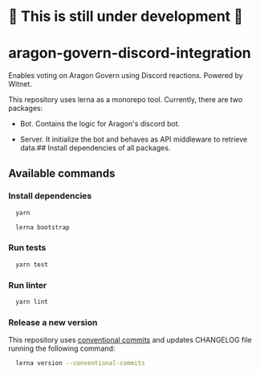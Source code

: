 # :wrench: This is still under development :wrench:

# aragon-govern-discord-integration

Enables voting on Aragon Govern using Discord reactions. Powered by Witnet.

This repository uses lerna as a monorepo tool. Currently, there are two packages:

- Bot. Contains the logic for Aragon's discord bot.

- Server. It initialize the bot and behaves as API middleware to retrieve data.## Install dependencies of all packages.

## Available commands

### Install dependencies

```sh
  yarn

  lerna bootstrap
```

### Run tests

```sh
  yarn test
```

### Run linter

```sh
  yarn lint
```

### Release a new version

This repository uses [conventional commits](https://www.conventionalcommits.org/en/v1.0.0/) and updates CHANGELOG file running the following command:

```sh
  lerna version --conventional-commits
```

